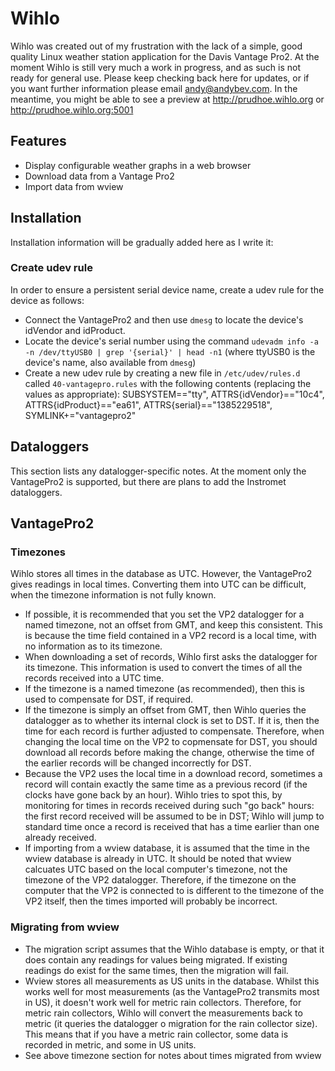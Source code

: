 Wihlo
=====

Wihlo was created out of my frustration with the lack of a simple, good quality Linux weather station application for the Davis Vantage Pro2. At the moment Wihlo is still very much a work in progress, and as such is not ready for general use. Please keep checking back here for updates, or if you want further information please email andy@andybev.com. In the meantime, you might be able to see a preview at http://prudhoe.wihlo.org or http://prudhoe.wihlo.org:5001

Features
--------
* Display configurable weather graphs in a web browser
* Download data from a Vantage Pro2
* Import data from wview

Installation
------------
Installation information will be gradually added here as I write it:

### Create udev rule
In order to ensure a persistent serial device name, create a udev rule for the device as follows:
* Connect the VantagePro2 and then use ```dmesg``` to locate the device's idVendor and idProduct.
* Locate the device's serial number using the command ```udevadm info -a -n /dev/ttyUSB0 | grep '{serial}' | head -n1``` (where ttyUSB0 is the device's name, also available from ```dmesg```)
* Create a new udev rule by creating a new file in ```/etc/udev/rules.d``` called ```40-vantagepro.rules``` with the following contents (replacing the values as appropriate):
    SUBSYSTEM=="tty", ATTRS{idVendor}=="10c4", ATTRS{idProduct}=="ea61", ATTRS{serial}=="1385229518", SYMLINK+="vantagepro2"

Dataloggers
-----------
This section lists any datalogger-specific notes. At the moment only the VantagePro2 is supported, but there are plans to add the Instromet dataloggers.

VantagePro2
-----------

### Timezones
Wihlo stores all times in the database as UTC. However, the VantagePro2 gives readings in local times. Converting them into UTC can be difficult, when the timezone information is not fully known.

* If possible, it is recommended that you set the VP2 datalogger for a named timezone, not an offset from GMT, and keep this consistent. This is because the time field contained in a VP2 record is a local time, with no information as to its timezone.
* When downloading a set of records, Wihlo first asks the datalogger for its timezone. This information is used to convert the times of all the records received into a UTC time.
* If the timezone is a named timezone (as recommended), then this is used to compensate for DST, if required.
* If the timezone is simply an offset from GMT, then Wihlo queries the datalogger as to whether its internal clock is set to DST. If it is, then the time for each record is further adjusted to compensate. Therefore, when changing the local time on the VP2 to copmensate for DST, you should download all records before making the change, otherwise the time of the earlier records will be changed incorrectly for DST.
* Because the VP2 uses the local time in a download record, sometimes a record will contain exactly the same time as a previous record (if the clocks have gone back by an hour). Wihlo tries to spot this, by monitoring for times in records received during such "go back" hours: the first record received will be assumed to be in DST; Wihlo will jump to standard time once a record is received that has a time earlier than one already received.
* If importing from a wview database, it is assumed that the time in the wview database is already in UTC. It should be noted that wview calcuates UTC based on the local computer's timezone, not the timezone of the VP2 datalogger. Therefore, if the timezone on the computer that the VP2 is connected to is different to the timezone of the VP2 itself, then the times imported will probably be incorrect.

### Migrating from wview
* The migration script assumes that the Wihlo database is empty, or that it does contain any readings for values being migrated. If existing readings do exist for the same times, then the migration will fail.
* Wview stores all measurements as US units in the database. Whilst this works well for most measurements (as the VantagePro2 transmits most in US), it doesn't work well for metric rain collectors. Therefore, for metric rain collectors, Wihlo will convert the measurements back to metric (it queries the datalogger o migration for the rain collector size). This means that if you have a metric rain collector, some data is recorded in metric, and some in US units.
* See above timezone section for notes about times migrated from wview
